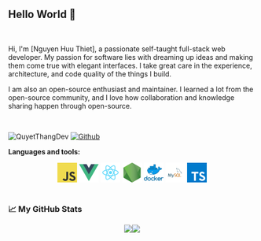 ## Hello World 👋

<br />

Hi, I'm [Nguyen Huu Thiet], a passionate self-taught full-stack web developer. My passion for software lies with dreaming up ideas and making them come true with elegant interfaces. I take great care in the experience, architecture, and code quality of the things I build.

I am also an open-source enthusiast and maintainer. I learned a lot from the open-source community, and I love how collaboration and knowledge sharing happen through open-source.

<br />

<p align="left">
   <img src="https://komarev.com/ghpvc/?username=QuyetThangDev" alt="QuyetThangDev"/>
   <a href="https://github.com/QuyetThangDev"><img src="https://img.shields.io/badge/Github--_.svg?style=social&logo=github" alt="Github"></a>
</p>

**Languages and tools:**  
<div align="center">
  <code><img height="40" src="https://raw.githubusercontent.com/github/explore/80688e429a7d4ef2fca1e82350fe8e3517d3494d/topics/javascript/javascript.png"></code>
  <code><img height="40" src="https://raw.githubusercontent.com/github/explore/80688e429a7d4ef2fca1e82350fe8e3517d3494d/topics/vue/vue.png"></code>
  <code><img height="40" src="https://raw.githubusercontent.com/github/explore/80688e429a7d4ef2fca1e82350fe8e3517d3494d/topics/react/react.png"></code>
  <code><img height="40" src="https://raw.githubusercontent.com/github/explore/80688e429a7d4ef2fca1e82350fe8e3517d3494d/topics/nodejs/nodejs.png"></code>
  <code><img height="40" src="https://raw.githubusercontent.com/github/explore/80688e429a7d4ef2fca1e82350fe8e3517d3494d/topics/docker/docker.png"></code>
  <code><img height="40" src="https://raw.githubusercontent.com/github/explore/80688e429a7d4ef2fca1e82350fe8e3517d3494d/topics/mysql/mysql.png"></code>
  <code><img height="40" src="https://raw.githubusercontent.com/github/explore/80688e429a7d4ef2fca1e82350fe8e3517d3494d/topics/typescript/typescript.png"></code>
</div>

<br />

### 📈 My GitHub Stats

<div align="center" style="display: flex; justify-content: center; align-items: center;">
  <img src="https://github-readme-stats.vercel.app/api?username=tuanhcmute&&show_icons=true&title_color=333&icon_color=bb2acf&text_color=444" height="200">
  <img src="https://github-readme-stats.vercel.app/api/top-langs?username=tuanhcmute&&show_icons=true&layout=compact&title_color=333&icon_color=bb2acf&text_color=444" height="200">
</div>

<br />
